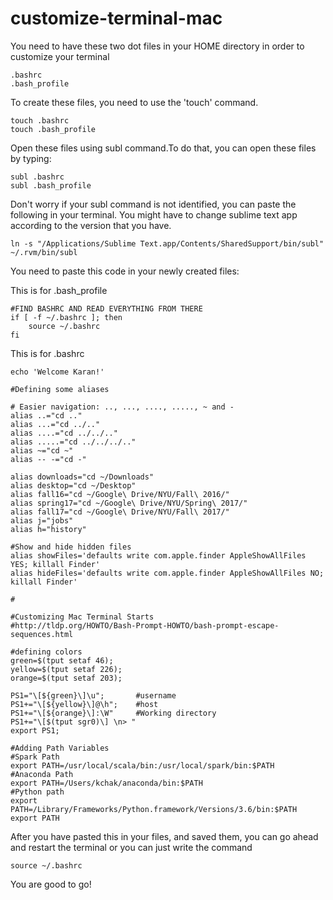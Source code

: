 # customize-terminal-mac

You need to have these two dot files in your HOME directory in order to customize your terminal

    .bashrc
    .bash_profile

To create these files, you need to use the 'touch' command.

    touch .bashrc
    touch .bash_profile
    
Open these files using subl command.To do that, you can open these files by typing:

    subl .bashrc
    subl .bash_profile

Don't worry if your subl command is not identified, you can paste the following in your terminal. You might have to change sublime text app according to the version that you have. 
      
    ln -s "/Applications/Sublime Text.app/Contents/SharedSupport/bin/subl" ~/.rvm/bin/subl

You need to paste this code in your newly created files:

This is for .bash_profile
    
    #FIND BASHRC AND READ EVERYTHING FROM THERE
    if [ -f ~/.bashrc ]; then
        source ~/.bashrc
    fi
    
This is for .bashrc

    echo 'Welcome Karan!'

    #Defining some aliases

    # Easier navigation: .., ..., ...., ....., ~ and -
    alias ..="cd .."
    alias ...="cd ../.."
    alias ....="cd ../../.."
    alias .....="cd ../../../.."
    alias ~="cd ~"
    alias -- -="cd -"

    alias downloads="cd ~/Downloads"
    alias desktop="cd ~/Desktop"
    alias fall16="cd ~/Google\ Drive/NYU/Fall\ 2016/"
    alias spring17="cd ~/Google\ Drive/NYU/Spring\ 2017/"
    alias fall17="cd ~/Google\ Drive/NYU/Fall\ 2017/"
    alias j="jobs"
    alias h="history"

    #Show and hide hidden files
    alias showFiles='defaults write com.apple.finder AppleShowAllFiles YES; killall Finder'
    alias hideFiles='defaults write com.apple.finder AppleShowAllFiles NO; killall Finder'

    #

    #Customizing Mac Terminal Starts
    #http://tldp.org/HOWTO/Bash-Prompt-HOWTO/bash-prompt-escape-sequences.html

    #defining colors
    green=$(tput setaf 46);
    yellow=$(tput setaf 226);
    orange=$(tput setaf 203);

    PS1="\[${green}\]\u";       #username
    PS1+="\[${yellow}\]@\h";    #host
    PS1+="\[${orange}\]:\W"     #Working directory
    PS1+="\[$(tput sgr0)\] \n> "
    export PS1;

    #Adding Path Variables
    #Spark Path
    export PATH=/usr/local/scala/bin:/usr/local/spark/bin:$PATH
    #Anaconda Path
    export PATH=/Users/kchak/anaconda/bin:$PATH
    #Python path
    export PATH=/Library/Frameworks/Python.framework/Versions/3.6/bin:$PATH
    export PATH


After you have pasted this in your files, and saved them, you can go ahead and restart the terminal or you can just write the command

    source ~/.bashrc
    
You are good to go! 

